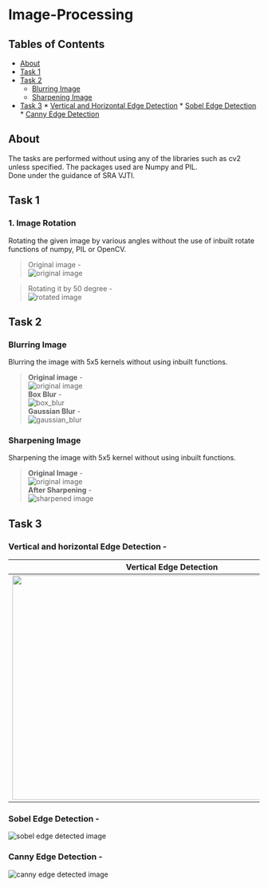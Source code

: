 # Image-Processing
## Tables of Contents
  * [About](#about)
  * [Task 1](#task-1)
  * [Task 2](#task-2)
    * [Blurring Image](#blurring-image)
    * [Sharpening Image](#sharpening-image)
   * [Task 3](#task-3)
    * [Vertical and Horizontal Edge Detection](#vertical-and-horizontal-edge-detection)
    * [Sobel Edge Detection](#sobel-edge-detection)
    * [Canny Edge Detection](#canny-edge-detection)
## About
The tasks are performed without using any of the libraries such as cv2 unless specified. The packages used are Numpy and PIL.         
Done under the guidance of SRA VJTI.
## Task 1
### 1. Image Rotation
Rotating the given image by various angles without the use of inbuilt rotate functions of numpy, PIL or OpenCV. 
  > Original image -  
  ![**original image**](https://github.com/Bhumika-Kothwal/Image-Processing/blob/master/Image%20Rotation/rotate.png)  
    
  > Rotating it by 50 degree -  
  ![**rotated image**](https://github.com/Bhumika-Kothwal/Image-Processing/blob/master/Image%20Rotation/rotated_50.png)
   
## Task 2
### Blurring Image
Blurring the image with 5x5 kernels without using inbuilt functions.
 > **Original image** -  
 ![**original image**](https://github.com/Bhumika-Kothwal/Image-Processing/blob/master/Applying%20Kernels/blur_input.jpeg)    
 > **Box Blur** -  
 ![**box_blur**](https://github.com/Bhumika-Kothwal/Image-Processing/blob/master/Applying%20Kernels/box_blur.png)     
 > **Gaussian Blur** -    
 ![**gaussian_blur**](https://github.com/Bhumika-Kothwal/Image-Processing/blob/master/Applying%20Kernels/gaussian_blur.png)    
 
 ### Sharpening Image
 Sharpening the image with 5x5 kernel without using inbuilt functions.
  > **Original Image** -   
  ![**original image**](https://github.com/Bhumika-Kothwal/Image-Processing/blob/master/Applying%20Kernels/sharpen_input.png)    
  > **After Sharpening** -    
  ![**sharpened image**](https://github.com/Bhumika-Kothwal/Image-Processing/blob/master/Applying%20Kernels/sharpen_output.png)

## Task 3
### Vertical and horizontal Edge Detection -
Vertical Edge Detection                     |  Horizontal Edge Detection
:-------------------------:|:-------------------------:
<img width="640" height="450" src="https://github.com/Bhumika-Kothwal/Image-Processing/blob/master/Edge%20Detection/v-edge.png">|<img width="640" height="450" src="https://github.com/Bhumika-Kothwal/Image-Processing/blob/master/Edge%20Detection/h-edge.png">
### Sobel Edge Detection -
![**sobel edge detected image**](https://github.com/Bhumika-Kothwal/Image-Processing/blob/master/Edge%20Detection/sobel.png)
### Canny Edge Detection -
![**canny edge detected image**](https://github.com/Bhumika-Kothwal/Image-Processing/blob/master/Edge%20Detection/canny.png)
